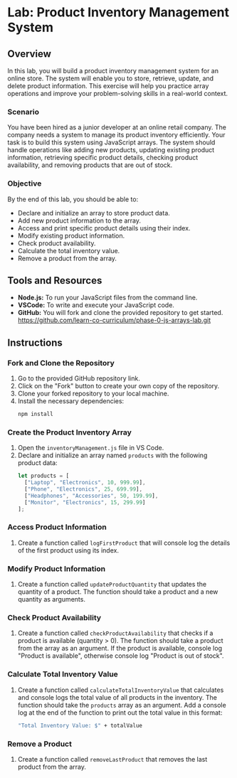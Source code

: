 # Lab: Product Inventory Management System

## Overview

In this lab, you will build a product inventory management system for an online store. The system will enable you to store, retrieve, update, and delete product information. This exercise will help you practice array operations and improve your problem-solving skills in a real-world context.

### Scenario

You have been hired as a junior developer at an online retail company. The company needs a system to manage its product inventory efficiently. Your task is to build this system using JavaScript arrays. The system should handle operations like adding new products, updating existing product information, retrieving specific product details, checking product availability, and removing products that are out of stock.

### Objective

By the end of this lab, you should be able to:

- Declare and initialize an array to store product data.
- Add new product information to the array.
- Access and print specific product details using their index.
- Modify existing product information.
- Check product availability.
- Calculate the total inventory value.
- Remove a product from the array.

## Tools and Resources

- **Node.js:** To run your JavaScript files from the command line.
- **VSCode:** To write and execute your JavaScript code.
- **GitHub:** You will fork and clone the provided repository to get started. https://github.com/learn-co-curriculum/phase-0-js-arrays-lab.git

## Instructions

### Fork and Clone the Repository

1. Go to the provided GitHub repository link.
2. Click on the "Fork" button to create your own copy of the repository.
3. Clone your forked repository to your local machine.
4. Install the necessary dependencies:
   ```sh
   npm install
   ```

### Create the Product Inventory Array

1. Open the `inventoryManagement.js` file in VS Code.
2. Declare and initialize an array named `products` with the following product data:
   ```javascript
   let products = [
     ["Laptop", "Electronics", 10, 999.99],
     ["Phone", "Electronics", 25, 699.99],
     ["Headphones", "Accessories", 50, 199.99],
     ["Monitor", "Electronics", 15, 299.99]
   ];
   ```

### Access Product Information

1. Create a function called `logFirstProduct` that will console log the details of the first product using its index.

### Modify Product Information

1. Create a function called `updateProductQuantity` that updates the quantity of a product. The function should take a product and a new quantity as arguments.

### Check Product Availability

1. Create a function called `checkProductAvailability` that checks if a product is available (quantity > 0). The function should take a product from the array as an argument. If the product is available, console log "Product is available", otherwise console log "Product is out of stock".

### Calculate Total Inventory Value

1. Create a function called `calculateTotalInventoryValue` that calculates and console logs the total value of all products in the inventory. The function should take the `products` array as an argument. Add a console log at the end of the function to print out the total value in this format:
   ```sh
   "Total Inventory Value: $" + totalValue
   ```

### Remove a Product

1. Create a function called `removeLastProduct` that removes the last product from the array.
